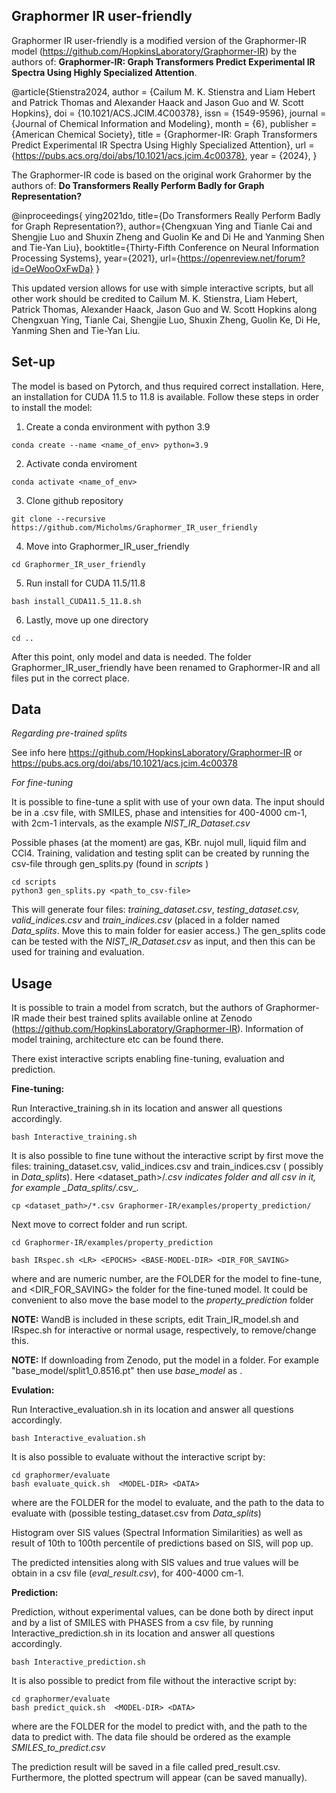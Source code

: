 Graphormer IR user-friendly 
--------------------------------------

Graphormer IR user-friendly is a modified version of the Graphormer-IR model (https://github.com/HopkinsLaboratory/Graphormer-IR) by the authors of: **Graphormer-IR: Graph Transformers Predict Experimental IR Spectra Using Highly Specialized Attention**. 

@article{Stienstra2024, author = {Cailum M. K. Stienstra and Liam Hebert and Patrick Thomas and Alexander Haack and Jason Guo and W. Scott Hopkins}, doi = {10.1021/ACS.JCIM.4C00378}, issn = {1549-9596}, journal = {Journal of Chemical Information and Modeling}, month = {6}, publisher = {American Chemical Society}, title = {Graphormer-IR: Graph Transformers Predict Experimental IR Spectra Using Highly Specialized Attention}, url = {https://pubs.acs.org/doi/abs/10.1021/acs.jcim.4c00378}, year = {2024}, }

The Graphormer-IR code is based on the original work Grahormer by the authors of: **Do Transformers Really Perform Badly for Graph Representation?**

@inproceedings{ ying2021do, title={Do Transformers Really Perform Badly for Graph Representation?}, author={Chengxuan Ying and Tianle Cai and Shengjie Luo and Shuxin Zheng and Guolin Ke and Di He and Yanming Shen and Tie-Yan Liu}, booktitle={Thirty-Fifth Conference on Neural Information Processing Systems}, year={2021}, url={https://openreview.net/forum?id=OeWooOxFwDa} }

This updated version allows for use with simple interactive scripts, but all other work should be credited to Cailum M. K. Stienstra, Liam Hebert, Patrick Thomas, Alexander Haack, Jason Guo and W. Scott Hopkins along Chengxuan Ying, Tianle Cai, Shengjie Luo, Shuxin Zheng, Guolin Ke, Di He, Yanming Shen and Tie-Yan Liu.

**Set-up**
---------------------------------------------------------------------


The model is based on Pytorch, and thus required correct installation. Here, an installation for CUDA 11.5 to 11.8 is available. Follow these steps in order to install the model:
  1. Create a conda environment with python 3.9
     
    conda create --name <name_of_env> python=3.9

  2. Activate conda enviroment
     
    conda activate <name_of_env>

  3. Clone github repository
     
    git clone --recursive https://github.com/Micholms/Graphormer_IR_user_friendly

  4. Move into Graphormer_IR_user_friendly
     
    cd Graphormer_IR_user_friendly

  5. Run install for CUDA 11.5/11.8
  
    bash install_CUDA11.5_11.8.sh

  6. Lastly, move up one directory

    cd ..

After this point, only model and data is needed. The folder Graphormer_IR_user_friendly have been renamed to Graphormer-IR and all files put in the correct place.

**Data**
-----------------------------------------------------------------------

_Regarding pre-trained splits_

See info here https://github.com/HopkinsLaboratory/Graphormer-IR or https://pubs.acs.org/doi/abs/10.1021/acs.jcim.4c00378

_For fine-tuning_

It is possible to fine-tune a split with use of your own data. The input should be in a .csv file, with SMILES, phase and intensities for 400-4000 cm-1, with 2cm-1 intervals, as the example _NIST_IR_Dataset.csv_

Possible phases (at the moment) are gas, KBr. nujol mull, liquid film and CCl4. Training, validation and testing split can be created by running the csv-file through gen_splits.py (found in _scripts_ )

    cd scripts
    python3 gen_splits.py <path_to_csv-file>

This will generate four files: _training_dataset.csv_, _testing_dataset.csv, valid_indices.csv_ and _train_indices.csv_ (placed in a folder named _Data_splits_. Move this to main folder for easier access.) The gen_splits code can be tested with the _NIST_IR_Dataset.csv_ as input, and then this can be used for training and evaluation. 


**Usage**
----------------------------------------------------------------------

It is possible to train a model from scratch, but the authors of Graphormer-IR made their best trained splits available online at Zenodo (https://github.com/HopkinsLaboratory/Graphormer-IR). Information of model training, architecture etc can be found there. 


There exist interactive scripts enabling fine-tuning, evaluation and prediction.


**Fine-tuning:** 

Run Interactive_training.sh in its location and answer all questions accordingly. 

    bash Interactive_training.sh
    
It is also possible to fine tune without the interactive script by first move the files: training_dataset.csv, valid_indices.csv and train_indices.csv ( possibly in _Data_splits_). Here <dataset_path>/*.csv indicates folder and all csv in it, for example _Data_splits/*.csv_.

    cp <dataset_path>/*.csv Graphormer-IR/examples/property_prediction/

Next move to correct folder and run script.

    cd Graphormer-IR/examples/property_prediction
  
    bash IRspec.sh <LR> <EPOCHS> <BASE-MODEL-DIR> <DIR_FOR_SAVING>

where <LR> and <EPOCHS> are numeric number, <BASE-MODEL-DIR> are the FOLDER for the model to fine-tune, and <DIR_FOR_SAVING> the folder for the fine-tuned model. It could be convenient to also move the base model to the _property_prediction_ folder

**NOTE:** WandB is included in these scripts, edit Train_IR_model.sh and IRspec.sh for interactive or normal usage, respectively, to remove/change this.  

**NOTE:** If downloading from Zenodo, put the model in a folder. For example "base_model/split1_0.8516.pt" then use _base_model_ as <BASE-MODEL-DIR> .


**Evulation:**

Run Interactive_evaluation.sh in its location and answer all questions accordingly. 

    bash Interactive_evaluation.sh
    
It is also possible to evaluate without the interactive script by:

    cd graphormer/evaluate
    bash evaluate_quick.sh  <MODEL-DIR> <DATA>

where <MODEL-DIR> are the FOLDER for the model to evaluate, and <DATA> the path to the data to evaluate with (possible testing_dataset.csv from _Data_splits_)

Histogram over SIS values (Spectral Information Similarities) as well as result of 10th to 100th percentile of predictions based on SIS, will pop up.

The predicted intensities along with SIS values and true values will be obtain in a csv file (_eval_result.csv_), for 400-4000 cm-1.


**Prediction:**

Prediction, without experimental values, can be done both by direct input and by a list of SMILES with PHASES from a csv file, by running Interactive_prediction.sh in its location and answer all questions accordingly. 

    bash Interactive_prediction.sh
    
It is also possible to predict from file without the interactive script by:

    cd graphormer/evaluate
    bash predict_quick.sh  <MODEL-DIR> <DATA>

where <MODEL-DIR> are the FOLDER for the model to predict with, and <DATA> the path to the data to predict with. The data file should be ordered as the example _SMILES_to_predict.csv_

The prediction result will be saved in a file called pred_result.csv. Furthermore, the plotted spectrum will appear (can be saved manually).




